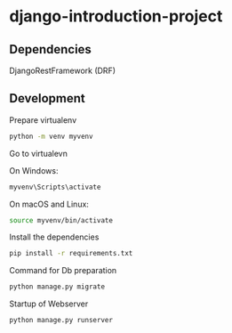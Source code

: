# django-introduction-project

## Dependencies

DjangoRestFramework (DRF)


## Development


Prepare virtualenv
```bash
python -m venv myvenv  
```

Go to virtualevn

On Windows:
```bash
myvenv\Scripts\activate
```

On macOS and Linux:
```bash
source myvenv/bin/activate
```


Install the dependencies
```bash
pip install -r requirements.txt
```

Command for Db preparation
```bash
python manage.py migrate
```

Startup of Webserver
```bash
python manage.py runserver
```